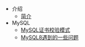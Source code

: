 * 介绍
  * [简介](markdown/中间件/Database/)
* MySQL
  * [MySQL证书校验模式](markdown/中间件/Database/MySQL证书校验模式.md)
  * [MySQL8遇到的一些问题](markdown/中间件/Database/MySQL8遇到的一些问题.md)
